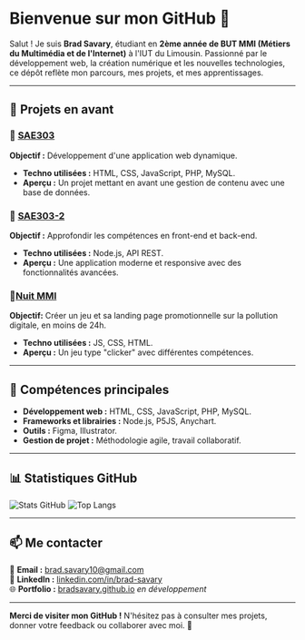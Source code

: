 # Bienvenue sur mon GitHub 👋

Salut ! Je suis **Brad Savary**, étudiant en **2ème année de BUT MMI (Métiers du Multimédia et de l'Internet)** à l'IUT du Limousin. Passionné par le développement web, la création numérique et les nouvelles technologies, ce dépôt reflète mon parcours, mes projets, et mes apprentissages.

---

## 🌟 Projets en avant

### 🚀 [SAE303](https://github.com/BradSavary/SAE303)
**Objectif :** Développement d'une application web dynamique.  
- **Techno utilisées :** HTML, CSS, JavaScript, PHP, MySQL.
- **Aperçu :** Un projet mettant en avant une gestion de contenu avec une base de données.

### 🌌 [SAE303-2](https://github.com/BradSavary/SAE303-2)
**Objectif :** Approfondir les compétences en front-end et back-end.  
- **Techno utilisées :** Node.js, API REST.
- **Aperçu :** Une application moderne et responsive avec des fonctionnalités avancées.

### 🌃[Nuit MMI](https://github.com/BradSavary/Nuit-MMI)
**Objectif:** Créer un jeu et sa landing page promotionnelle sur la pollution digitale, en moins de 24h.
- **Techno utilisées :** JS, CSS, HTML.
- **Aperçu :** Un jeu type "clicker" avec différentes compétences.
  
---

## 🎯 Compétences principales
- **Développement web :** HTML, CSS, JavaScript, PHP, MySQL.
- **Frameworks et librairies :** Node.js, P5JS, Anychart.
- **Outils :** Figma, Illustrator.
- **Gestion de projet :** Méthodologie agile, travail collaboratif.

---

## 📊 Statistiques GitHub

![Stats GitHub](https://github-readme-stats.vercel.app/api?username=BradSavary&show_icons=true&theme=radical) ![Top Langs](https://github-readme-stats.vercel.app/api/top-langs/?username=bradsavary&layout=compact&theme=radical)

---

## 📫 Me contacter
📧 **Email :** [brad.savary10@gmail.com](mailto:brad.savary10@gmail.com)  
💼 **LinkedIn :** [linkedin.com/in/brad-savary](https://www.linkedin.com/in/brad-savary-07322b294/)  
🌐 **Portfolio :** [bradsavary.github.io](https://bradsavary.github.io/Portfolio/index.html) *en développement*

---

**Merci de visiter mon GitHub !** N'hésitez pas à consulter mes projets, donner votre feedback ou collaborer avec moi. 🚀
